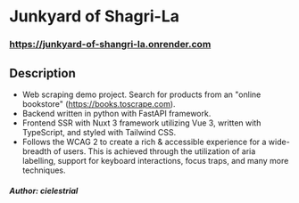 # Junkyard of Shagri-La

### https://junkyard-of-shangri-la.onrender.com

## Description

- Web scraping demo project. Search for products from an "online bookstore" (https://books.toscrape.com).
- Backend written in python with FastAPI framework.
- Frontend SSR with Nuxt 3 framework utilizing Vue 3, written with TypeScript, and styled with Tailwind CSS.
- Follows the WCAG 2 to create a rich & accessible experience for a wide-breadth of users. This is achieved through the utilization of aria labelling, support for keyboard interactions, focus traps, and many more techniques.

#### _Author: cielestrial_
